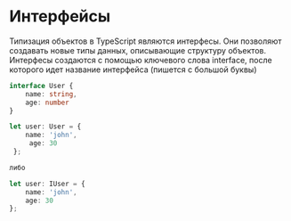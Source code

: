 # Интерфейсы

Типизация объектов в TypeScript являются интерфесы. Они позволяют создавать новые типы данных, описывающие структуру объектов. </br>
Интерфесы создаются с помощью ключевого слова interface, после которого идет название интерфейса (пишется с большой буквы)

```typescript
interface User {
    name: string,
    age: number
}

let user: User = {
	name: 'john',
	 age: 30
 };

либо

let user: IUser = {
    name: 'john',
    age: 30
};
```
